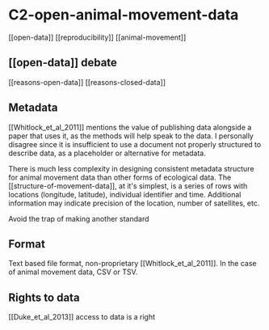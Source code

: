 # C2-open-animal-movement-data

[[open-data]] [[reproducibility]] [[animal-movement]]


## [[open-data]] debate
[[reasons-open-data]]
[[reasons-closed-data]]


## Metadata
[[Whitlock_et_al_2011]] mentions the value of publishing data alongside a paper that uses it, as the methods will help speak to the data. I personally disagree since it is insufficient to use a document not properly structured to describe data, as a placeholder or alternative for metadata. 

There is much less complexity in designing consistent metadata structure for animal movement data than other forms of ecological data. The [[structure-of-movement-data]], at it's simplest, is a series of rows with locations (longitude, latitude), individual identifier and time. Additional information may indicate precision of the location, number of satellites, etc.

Avoid the trap of making another standard

## Format
Text based file format, non-proprietary [[Whitlock_et_al_2011]]. In the case of animal movement data, CSV or TSV. 

## Rights to data
[[Duke_et_al_2013]] access to data is a right

